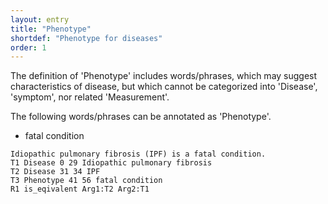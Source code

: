 ```yaml
---
layout: entry
title: "Phenotype"
shortdef: "Phenotype for diseases"
order: 1
---
```


The definition of 'Phenotype' includes words/phrases, which may suggest characteristics of disease, but which cannot be categorized into 'Disease', 'symptom', nor related 'Measurement'. 

The following words/phrases can be annotated as 'Phenotype'.

- fatal condition

~~~ ann
Idiopathic pulmonary fibrosis (IPF) is a fatal condition. 
T1 Disease 0 29 Idiopathic pulmonary fibrosis
T2 Disease 31 34 IPF
T3 Phenotype 41 56 fatal condition
R1 is_eqivalent Arg1:T2 Arg2:T1
~~~

<!-- details -->
